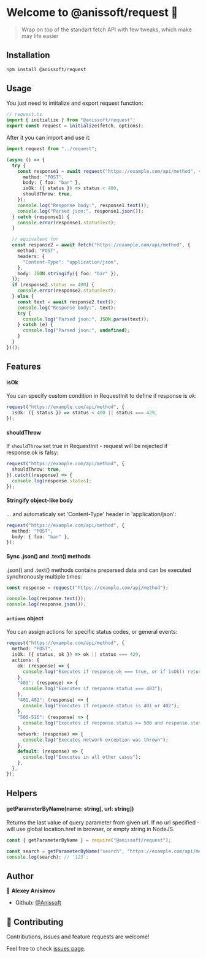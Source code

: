 # Welcome to @anissoft/request 👋

<!-- [![Version](https://img.shields.io/npm/v/request.svg)](https://www.npmjs.com/package/request) -->
<!-- [![Documentation](https://img.shields.io/badge/documentation-yes-brightgreen.svg)](https://github.com/Anissoft/request#readme) -->
<!-- [![Maintenance](https://img.shields.io/badge/Maintained%3F-yes-green.svg)](https://github.com/Anissoft/request/graphs/commit-activity) -->

> Wrap on top of the standart fetch API with few tweaks, which make may life easier

## Installation

```sh
npm install @anissoft/request
```

## Usage

You just need to intitalize and export request function:

```typescript
// request.ts
import { initialize } from "@anissoft/request";
export const request = initialize(fetch, options);
```

After it you can import and use it:

```typescript
import request from "../request";

(async () => {
  try {
    const response1 = await request("https://example.com/api/method", {
      method: "POST",
      body: { foo: "bar" },
      isOk: ({ status }) => status < 400,
      shouldThrow: true,
    });
    console.log("Response body:", response1.text());
    console.log("Parsed json:", response1.json());
  } catch (response1) {
    console.error(response1.statusText);
  }

  // equivalent for
  const response2 = await fetch("https://example.com/api/method", {
    method: "POST",
    headers: {
      "Content-Type": "application/json",
    },
    body: JSON.stringify({ foo: "bar" }),
  });
  if (response2.status >= 400) {
    console.error(response2.statusText);
  } else {
    const text = await response2.text();
    console.log("Response body:", text);
    try {
      console.log("Parsed json:", JSON.parse(text));
    } catch (e) {
      console.log("Parsed json:", undefined);
    }
  }
})();
```

## Features

#### isOk

You can specify custom condition in RequestInit to define if response is _ok_:

```typescript
request("https://example.com/api/method", {
  isOk: ({ status }) => status < 400 || status === 429,
});
```

#### shouldThrow

If `shouldThrow` set true in RequestInit - request will be rejected if response.ok is falsy:

```typescript
request("https://example.com/api/method", {
  shouldThrow: true,
}).catch((response) => {
  console.log(response.status);
});
```

#### Stringify object-like body

... and automaticaly set 'Content-Type' header in 'application/json':

```typescript
request("https://example.com/api/method", {
  method: "POST",
  body: { foo: "bar" },
});
```

#### Sync .json() and .text() methods

.json() and .text() methods contains preparsed data and can be executed synchronously multiple times:

```typescript
const response = request("https://example.com/api/method");

console.log(response.text());
console.log(response.json());
```

#### `actions` object

You can assign actions for specific status codes, or general events:

```typescript
request("https://example.com/api/method", {
  method: "POST",
  isOk: ({ status, ok }) => ok || status === 429,
  actions: {
    ok: (response) => {
      console.log("Executes if response.ok === true, or if isOk() returns true");
    },
    "403": (response) => {
      console.log("Executes if response.status === 403");
    },
    "401,402": (response) => {
      console.log("Executes if response.status is 401 or 402");
    },
    "500-516": (response) => {
      console.log("Executes if response.status >= 500 and response.status <= 516");
    },
    network: (response) => {
      console.log("Executes network exception was thrown");
    },
    default: (response) => {
      console.log("Executes in all other cases");
    },
  },
});
```

## Helpers

#### getParameterByName(name: string[, url: string])

Returns the last value of query parameter from given url. If no url specified - will use global location.href in browser, or empty string in NodeJS.

```typescript
const { getParameterByName } = require("@anissoft/request");

const search = getParameterByName("search", "https://example.com/api/method?search=123");
console.log(search); // '123';
```

## Author

👤 **Alexey Anisimov**

- Github: [@Anissoft](https://github.com/Anissoft)

## 🤝 Contributing

Contributions, issues and feature requests are welcome!

Feel free to check [issues page](https://github.com/Anissoft/request/issues).
